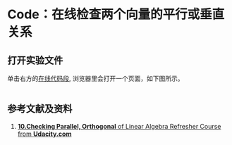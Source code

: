 # Code：在线检查两个向量的平行或垂直关系

## 打开实验文件

单击右方的[在线代码段](), 浏览器里会打开一个页面，如下图所示。

```python

```

## 参考文献及资料

1. [**10.Checking Parallel, Orthogonal** of Linear Algebra Refresher Course from **Udacity.com**](https://classroom.udacity.com/courses/ud953/lessons/4374471116/concepts/45834932680923)